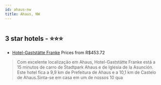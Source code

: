 ```yaml
---
id: ahaus-nw
title: Ahaus, NW
---
```


<center><img src="https://i.travelapi.com/hotels/31000000/30990000/30989500/30989409/32199282_z.jpg" alt="" /></center>


##  3 star hotels - ⭐️⭐️⭐️

-    [Hotel-Gaststätte Franke](https://www.hurb.com/br/aud/https://www.hurb.com/br/hotels/ahaus/hotel-gaststatte-franke-HT-YN6U?cmp=18055) Prices from R$453.72
   > Com excelente localização em Ahaus, Hotel-Gaststätte Franke está a 15 minutos de carro de Stadtpark Ahaus e de Iglesia de la Asunción.  Este hotel fica a 9,9 km de Prefeitura de Ahaus e a 10,1 km de Castelo de Ahaus.Sinta-se em casa em um de nossos 10 qua

